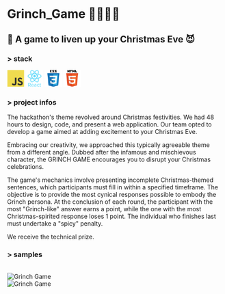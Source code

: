 # Grinch_Game 🤢🎅🏻🎄

## 🎄 A game to liven up your Christmas Eve 😈

### > stack

<p align="left">
  <img src="https://raw.githubusercontent.com/devicons/devicon/master/icons/javascript/javascript-original.svg" alt="JavaScript" width="40" height="40"/>
  <img src="https://raw.githubusercontent.com/devicons/devicon/master/icons/react/react-original-wordmark.svg" alt="React" width="40" height="40"/>
  <img src="https://raw.githubusercontent.com/devicons/devicon/master/icons/css3/css3-original-wordmark.svg" alt="CSS3" width="40" height="40"/>
  <img src="https://raw.githubusercontent.com/devicons/devicon/master/icons/html5/html5-original-wordmark.svg" alt="HTML5" width="40" height="40"/>
</p>

### > project infos

The hackathon's theme revolved around Christmas festivities. We had 48 hours to design, code, and present a web application. Our team opted to develop a game aimed at adding excitement to your Christmas Eve.

Embracing our creativity, we approached this typically agreeable theme from a different angle. Dubbed after the infamous and mischievous character, the GRINCH GAME encourages you to disrupt your Christmas celebrations.

The game's mechanics involve presenting incomplete Christmas-themed sentences, which participants must fill in within a specified timeframe. The objective is to provide the most cynical responses possible to embody the Grinch persona. At the conclusion of each round, the participant with the most "Grinch-like" answer earns a point, while the one with the most Christmas-spirited response loses 1 point. The individual who finishes last must undertake a "spicy" penalty.

We receive the technical prize.

### > samples
</br>
<img src="https://julienbonet.fr/images/gal_grinch_game/ginch_game_1.png" alt="Grinch Game"/>
</br>
<img src="https://julienbonet.fr/images/gal_grinch_game/ginch_game_2.png" alt="Grinch Game"/>

